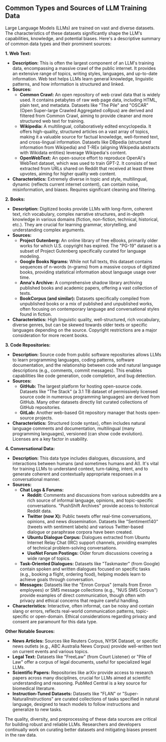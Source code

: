 ## Common Types and Sources of LLM Training Data

Large Language Models (LLMs) are trained on vast and diverse datasets. The characteristics of these datasets significantly shape the LLM's capabilities, knowledge, and potential biases. Here's a descriptive summary of common data types and their prominent sources:

**1. Web Text:**

*   **Description:** This is often the largest component of an LLM's training data, encompassing a massive crawl of the public internet. It provides an extensive range of topics, writing styles, languages, and up-to-date information. Web text helps LLMs learn general knowledge, linguistic patterns, and how information is structured and linked.
*   **Sources:**
    *   **Common Crawl:** An open repository of web crawl data that is widely used. It contains petabytes of raw web page data, including HTML, plain text, and metadata. Datasets like "The Pile" and "OSCAR" (Open Super-large Crawled Aggregated coRpus) are derived and filtered from Common Crawl, aiming to provide cleaner and more structured web text for training.
    *   **Wikipedia:** A multilingual, collaboratively edited encyclopedia. It offers high-quality, structured articles on a vast array of topics, making it a valuable source for factual knowledge, well-formed text, and cross-lingual information. Datasets like DBpedia (structured information from Wikipedia) and T-REx (aligning Wikipedia abstracts with Wikidata entities) leverage Wikipedia's content.
    *   **OpenWebText:** An open-source effort to reproduce OpenAI's WebText dataset, which was used to train GPT-2. It consists of text extracted from URLs shared on Reddit that received at least three upvotes, aiming for higher quality web content.
*   **Characteristics:** Extremely diverse in topic and style, multilingual, dynamic (reflects current internet content), can contain noise, misinformation, and biases. Requires significant cleaning and filtering.

**2. Books:**

*   **Description:** Digitized books provide LLMs with long-form, coherent text, rich vocabulary, complex narrative structures, and in-depth knowledge in various domains (fiction, non-fiction, technical, historical, etc.). They are crucial for learning grammar, storytelling, and understanding complex arguments.
*   **Sources:**
    *   **Project Gutenberg:** An online library of free eBooks, primarily older works for which U.S. copyright has expired. The "PG-19" dataset is a subset of Project Gutenberg specifically curated for language modeling.
    *   **Google Books Ngrams:** While not full texts, this dataset contains sequences of n-words (n-grams) from a massive corpus of digitized books, providing statistical information about language usage over time.
    *   **Anna's Archive:** A comprehensive shadow library archiving published books and academic papers, offering a vast collection of texts.
    *   **BookCorpus (and similar):** Datasets specifically compiled from unpublished books or a mix of published and unpublished works, often focusing on contemporary language and conversational styles found in fiction.
*   **Characteristics:** High linguistic quality, well-structured, rich vocabulary, diverse genres, but can be skewed towards older texts or specific languages depending on the source. Copyright restrictions are a major consideration for more recent books.

**3. Code Repositories:**

*   **Description:** Source code from public software repositories allows LLMs to learn programming languages, coding patterns, software documentation, and the relationship between code and natural language descriptions (e.g., comments, commit messages). This enables capabilities like code generation, code completion, and bug detection.
*   **Sources:**
    *   **GitHub:** The largest platform for hosting open-source code. Datasets like "The Stack" (a 3.1 TB dataset of permissively licensed source code in numerous programming languages) are derived from GitHub. Many other datasets directly list curated collections of GitHub repositories.
    *   **GitLab:** Another web-based Git repository manager that hosts open-source projects.
*   **Characteristics:** Structured (code syntax), often includes natural language comments and documentation, multilingual (many programming languages), versioned (can show code evolution). Licenses are a key factor in usability.

**4. Conversational Data:**

*   **Description:** This data type includes dialogues, discussions, and interactions between humans (and sometimes humans and AI). It's vital for training LLMs to understand context, turn-taking, intent, and to generate coherent and contextually appropriate responses in a conversational manner.
*   **Sources:**
    *   **Chat Logs & Forums:**
        *   **Reddit:** Comments and discussions from various subreddits are a rich source of informal language, opinions, and topic-specific conversations. "PushShift Archives" provide access to historical Reddit data.
        *   **Twitter (now X):** Public tweets offer real-time conversations, opinions, and news dissemination. Datasets like "Sentiment140" (tweets with sentiment labels) and various Twitter-based dialogue or paraphrase corpora have been created.
        *   **Ubuntu Dialogue Corpus:** Dialogues extracted from Ubuntu Internet Relay Chat (IRC) support channels, providing examples of technical problem-solving conversations.
        *   **UseNet Forum Postings:** Older forum discussions covering a wide range of topics.
    *   **Task-Oriented Dialogues:** Datasets like "Taskmaster" (from Google) contain spoken and written dialogues focused on specific tasks (e.g., booking a flight, ordering food), helping models learn to achieve goals through conversation.
    *   **Messages:** Datasets like the "Enron Corpus" (emails from Enron employees) or SMS message collections (e.g., "NUS SMS Corpus") provide examples of direct communication, though often with privacy and ethical concerns that require careful handling.
*   **Characteristics:** Interactive, often informal, can be noisy and contain slang or errors, reflects real-world communication patterns, topic-specific or open-domain. Ethical considerations regarding privacy and consent are paramount for this data type.

**Other Notable Sources:**

*   **News Articles:** Sources like Reuters Corpus, NYSK Dataset, or specific news outlets (e.g., ABC Australia News Corpus) provide well-written text on current events and various topics.
*   **Legal Text:** Datasets like "FreeLaw" (from Court Listener) or "Pile of Law" offer a corpus of legal documents, useful for specialized legal LLMs.
*   **Scientific Papers:** Repositories like arXiv provide access to research papers across many disciplines, crucial for LLMs aimed at scientific understanding and reasoning. PubMed Central is a key source for biomedical literature.
*   **Instruction-Tuned Datasets:** Datasets like "FLAN" or "Super-NaturalInstructions" are curated collections of tasks specified in natural language, designed to teach models to follow instructions and generalize to new tasks.

The quality, diversity, and preprocessing of these data sources are critical for building robust and reliable LLMs. Researchers and developers continually work on curating better datasets and mitigating biases present in the raw data.
